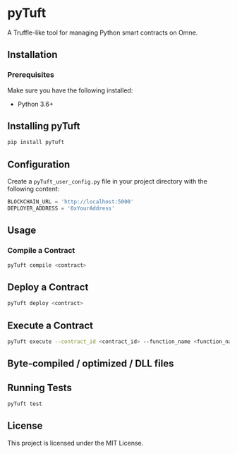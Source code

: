 # pyTuft

A Truffle-like tool for managing Python smart contracts on Omne.

## Installation

### Prerequisites

Make sure you have the following installed:
- Python 3.6+

## Installing pyTuft

```sh
pip install pyTuft
```

## Configuration

Create a `pyTuft_user_config.py` file in your project directory with the following content:

```python
BLOCKCHAIN_URL = 'http://localhost:5000'
DEPLOYER_ADDRESS = '0xYourAddress'
```

## Usage

### Compile a Contract

```sh
pyTuft compile <contract>
```

## Deploy a Contract

```sh
pyTuft deploy <contract>
```
## Execute a Contract

```sh
pyTuft execute --contract_id <contract_id> --function_name <function_name> --args <arg1> <arg2>
```

## Byte-compiled / optimized / DLL files

## Running Tests

```sh
pyTuft test
```

## License

This project is licensed under the MIT License.